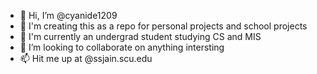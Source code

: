 - 👋 Hi, I’m @cyanide1209
- 👀 I'm creating this as a repo for personal projects and school projects
- 🌱 I'm currently an undergrad student studying CS and MIS
- 💞️ I’m looking to collaborate on anything intersting
- 📫 Hit me up at @ssjain.scu.edu

<!---
cyanide1209/cyanide1209 is a ✨ special ✨ repository because its `README.md` (this file) appears on your GitHub profile.
You can click the Preview link to take a look at your changes.
--->

